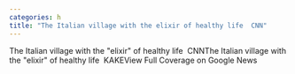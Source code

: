 ```yaml
---
categories: h
title: "The Italian village with the elixir of healthy life  CNN"
---
```

The Italian village with the "elixir" of healthy life&nbsp;&nbsp;CNNThe Italian village with the "elixir" of healthy life&nbsp;&nbsp;KAKEView Full Coverage on Google News